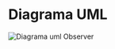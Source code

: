 # Diagrama UML
![Diagrama uml Observer](https://github.com/user-attachments/assets/0aa55ab0-3c88-49b0-a762-7b114216e766)


